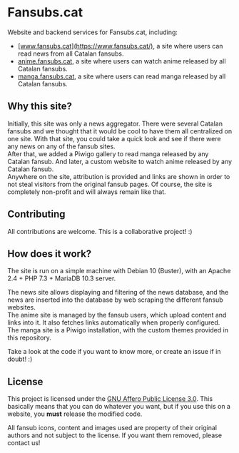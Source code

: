 # Fansubs.cat

Website and backend services for Fansubs.cat, including:
- [www.fansubs.cat](https://www.fansubs.cat/), a site where users can read news from all Catalan fansubs.
- [anime.fansubs.cat](https://anime.fansubs.cat/), a site where users can watch anime released by all Catalan fansubs.
- [manga.fansubs.cat](https://manga.fansubs.cat/), a site where users can read manga released by all Catalan fansubs.

## Why this site?

Initially, this site was only a news aggregator. There were several Catalan fansubs and we thought that it would be cool to have them all centralized on one site. With that site, you could take a quick look and see if there were any news on any of the fansub sites.<br/>
After that, we added a Piwigo gallery to read manga released by any Catalan fansub. And later, a custom website to watch anime released by any Catalan fansub.<br/>
Anywhere on the site, attribution is provided and links are shown in order to not steal visitors from the original fansub pages. Of course, the site is completely non-profit and will always remain like that.

## Contributing

All contributions are welcome. This is a collaborative project! :)

## How does it work?

The site is run on a simple machine with Debian 10 (Buster), with an Apache 2.4 + PHP 7.3 + MariaDB 10.3 server.

The news site allows displaying and filtering of the news database, and the news are inserted into the database by web scraping the different fansub websites.<br/>
The anime site is managed by the fansub users, which upload content and links into it. It also fetches links automatically when properly configured.<br/>
The manga site is a Piwigo installation, with the custom themes provided in this repository.

Take a look at the code if you want to know more, or create an issue if in doubt! :)

## License

This project is licensed under the [GNU Affero Public License 3.0](https://github.com/Ereza/Fansubs.cat/blob/master/LICENSE). This basically means that you can do whatever you want, but if you use this on a website, you **must** release the modified code.

All fansub icons, content and images used are property of their original authors and not subject to the license. If you want them removed, please contact us!
